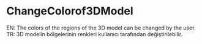 # ChangeColorof3DModel
 EN: The colors of the regions of the 3D model can be changed by the user. TR: 3D modelin bölgelerinin renkleri kullanıcı tarafından değiştirilebilir.
